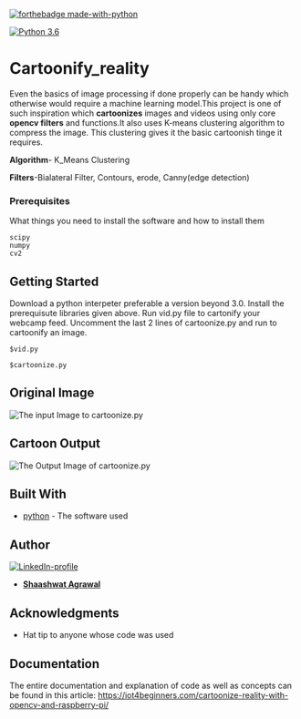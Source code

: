[![forthebadge made-with-python](http://ForTheBadge.com/images/badges/made-with-python.svg)](https://www.python.org/)

[![Python 3.6](https://img.shields.io/badge/python-3.6-green.svg)](https://www.python.org/downloads/release/python-360/) 
# Cartoonify_reality

Even the basics of image processing if done properly can be handy which otherwise would require a machine learning model.This project is one of such inspiration which **cartoonizes** images and videos using only core **opencv filters** and functions.It also uses K-means clustering algorithm to compress the image. This clustering gives it the basic cartoonish tinge it requires.

**Algorithm**- K_Means Clustering

**Filters**-Bialateral Filter, Contours, erode, Canny(edge detection)


### Prerequisites

What things you need to install the software and how to install them

```
scipy 
numpy 
cv2
```

## Getting Started

Download a python interpeter preferable a version beyond 3.0. Install the prerequisute libraries given above. Run vid.py file to cartonify your webcamp feed. Uncomment the last 2 lines of cartoonize.py and run to cartoonify an image.

```
$vid.py     
                    
$cartoonize.py
```
## Original Image
![The input Image to cartoonize.py](https://github.com/Shaashwat05/Cartoonify_reality/blob/master/original2.jpg)

## Cartoon Output
![The Output Image of cartoonize.py](https://github.com/Shaashwat05/Cartoonify_reality/blob/master/cartoon.jpg)

## Built With

* [python](https://www.python.org/) - The software used
## Author
[![LinkedIn-profile](https://img.shields.io/badge/LinkedIn-Profile-teal.svg)](https://www.linkedin.com/in/shaashwat-agrawal-1904a117a/)

* [**Shaashwat Agrawal**](https://github.com/Shaashwat05) 


## Acknowledgments

* Hat tip to anyone whose code was used

## Documentation

The entire documentation and explanation of code as well as concepts can be found in this article: https://iot4beginners.com/cartoonize-reality-with-opencv-and-raspberry-pi/



